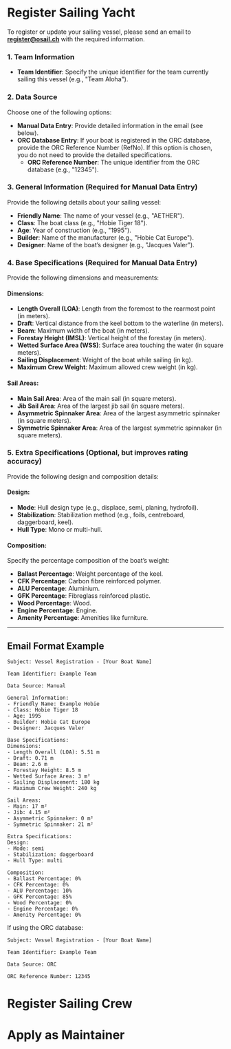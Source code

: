 # Register Sailing Yacht

To register or update your sailing vessel, please send an email to **register@osail.ch** with the required information.

### 1. Team Information
- **Team Identifier**: Specify the unique identifier for the team currently sailing this vessel (e.g., "Team Aloha").

### 2. Data Source
Choose one of the following options:

- **Manual Data Entry**: Provide detailed information in the email (see below).
- **ORC Database Entry**: If your boat is registered in the ORC database, provide the ORC Reference Number (RefNo). If this option is chosen, you do not need to provide the detailed specifications.
  - **ORC Reference Number**: The unique identifier from the ORC database (e.g., "12345").

### 3. General Information (Required for Manual Data Entry)
Provide the following details about your sailing vessel:

- **Friendly Name**: The name of your vessel (e.g., "AETHER").
- **Class**: The boat class (e.g., "Hobie Tiger 18").
- **Age**: Year of construction (e.g., "1995").
- **Builder**: Name of the manufacturer (e.g., "Hobie Cat Europe").
- **Designer**: Name of the boat’s designer (e.g., "Jacques Valer").

### 4. Base Specifications (Required for Manual Data Entry)
Provide the following dimensions and measurements:

#### Dimensions:
- **Length Overall (LOA)**: Length from the foremost to the rearmost point (in meters).
- **Draft**: Vertical distance from the keel bottom to the waterline (in meters).
- **Beam**: Maximum width of the boat (in meters).
- **Forestay Height (IMSL)**: Vertical height of the forestay (in meters).
- **Wetted Surface Area (WSS)**: Surface area touching the water (in square meters).
- **Sailing Displacement**: Weight of the boat while sailing (in kg).
- **Maximum Crew Weight**: Maximum allowed crew weight (in kg).

#### Sail Areas:
- **Main Sail Area**: Area of the main sail (in square meters).
- **Jib Sail Area**: Area of the largest jib sail (in square meters).
- **Asymmetric Spinnaker Area**: Area of the largest asymmetric spinnaker (in square meters).
- **Symmetric Spinnaker Area**: Area of the largest symmetric spinnaker (in square meters).

### 5. Extra Specifications (Optional, but improves rating accuracy)
Provide the following design and composition details:

#### Design:
- **Mode**: Hull design type (e.g., displace, semi, planing, hydrofoil).
- **Stabilization**: Stabilization method (e.g., foils, centreboard, daggerboard, keel).
- **Hull Type**: Mono or multi-hull.

#### Composition:
Specify the percentage composition of the boat’s weight:
- **Ballast Percentage**: Weight percentage of the keel.
- **CFK Percentage**: Carbon fibre reinforced polymer.
- **ALU Percentage**: Aluminium.
- **GFK Percentage**: Fibreglass reinforced plastic.
- **Wood Percentage**: Wood.
- **Engine Percentage**: Engine.
- **Amenity Percentage**: Amenities like furniture.

---

## Email Format Example

```
Subject: Vessel Registration - [Your Boat Name]

Team Identifier: Example Team

Data Source: Manual

General Information:
- Friendly Name: Example Hobie
- Class: Hobie Tiger 18
- Age: 1995
- Builder: Hobie Cat Europe
- Designer: Jacques Valer

Base Specifications:
Dimensions:
- Length Overall (LOA): 5.51 m
- Draft: 0.71 m
- Beam: 2.6 m
- Forestay Height: 8.5 m
- Wetted Surface Area: 3 m²
- Sailing Displacement: 180 kg
- Maximum Crew Weight: 240 kg

Sail Areas:
- Main: 17 m²
- Jib: 4.15 m²
- Asymmetric Spinnaker: 0 m²
- Symmetric Spinnaker: 21 m²

Extra Specifications:
Design:
- Mode: semi
- Stabilization: daggerboard
- Hull Type: multi

Composition:
- Ballast Percentage: 0%
- CFK Percentage: 0%
- ALU Percentage: 10%
- GFK Percentage: 85%
- Wood Percentage: 0%
- Engine Percentage: 0%
- Amenity Percentage: 0%
```

If using the ORC database:

```
Subject: Vessel Registration - [Your Boat Name]

Team Identifier: Example Team

Data Source: ORC

ORC Reference Number: 12345
```


# Register Sailing Crew

# Apply as Maintainer